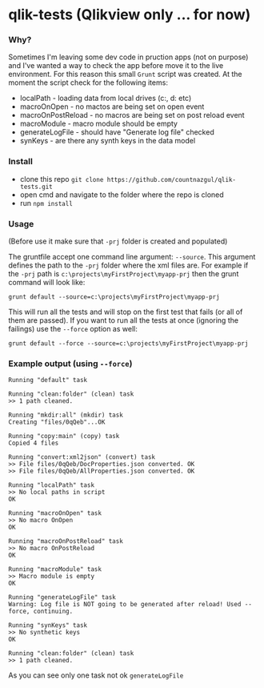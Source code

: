 # qlik-tests (Qlikview only ... for now)

### Why?
Sometimes I'm leaving some dev code in pruction apps (not on purpose) and I've wanted a way to check the app before move it to the live environment. For this reason this small `Grunt` script was created. At the moment the script check for the following items:

  * localPath - loading data from local drives (c:, d: etc)
  * macroOnOpen - no mactos are being set on open event
  * macroOnPostReload - no macros are being set on post reload event
  * macroModule - macro module should be empty
  * generateLogFile - should have "Generate log file" checked
  * synKeys - are there any synth keys in the data model

### Install 
  * clone this repo `git clone https://github.com/countnazgul/qlik-tests.git`
  * open cmd and navigate to the folder where the repo is cloned
  * run `npm install`
    
### Usage
(Before use it make sure that `-prj` folder is created and populated)

The gruntfile accept one command line argument: `--source`. This argument defines the path to the `-prj` folder where the xml 
files are. For example if the `-prj` path is `c:\projects\myFirstProject\myapp-prj` then the grunt command will look like:

`grunt default --source=c:\projects\myFirstProject\myapp-prj`

This will run all the tests and will stop on the first test that fails (or all of them are passed). If you want to run all the tests
at once (ignoring the failings) use the `--force` option as well:

`grunt default --force --source=c:\projects\myFirstProject\myapp-prj`

### Example output (using `--force`)


    Running "default" task
    
    Running "clean:folder" (clean) task
    >> 1 path cleaned.
    
    Running "mkdir:all" (mkdir) task
    Creating "files/0qQeb"...OK
    
    Running "copy:main" (copy) task
    Copied 4 files
    
    Running "convert:xml2json" (convert) task
    >> File files/0qQeb/DocProperties.json converted. OK
    >> File files/0qQeb/AllProperties.json converted. OK
    
    Running "localPath" task
    >> No local paths in script
    OK
    
    Running "macroOnOpen" task
    >> No macro OnOpen
    OK
    
    Running "macroOnPostReload" task
    >> No macro OnPostReload
    OK
    
    Running "macroModule" task
    >> Macro module is empty
    OK
    
    Running "generateLogFile" task
    Warning: Log file is NOT going to be generated after reload! Used --force, continuing.
    
    Running "synKeys" task
    >> No synthetic keys
    OK
    
    Running "clean:folder" (clean) task
    >> 1 path cleaned.


As you can see only one task not ok `generateLogFile`
